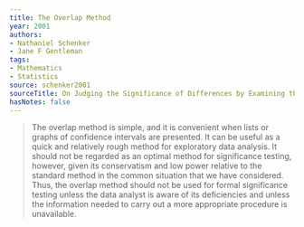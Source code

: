 ```yaml
---
title: The Overlap Method
year: 2001
authors:
- Nathaniel Schenker
- Jane F Gentleman
tags:
- Mathematics
- Statistics
source: schenker2001
sourceTitle: On Judging the Significance of Differences by Examining the Overlap Between Confidence Intervals
hasNotes: false
---
```


> The overlap method is simple, and it is convenient when lists or graphs of confidence intervals are presented.
> It can be useful as a quick and relatively rough method for exploratory data analysis.
> It should not be regarded as an optimal method for significance testing, however,
>   given its conservatism and low power relative to the standard method in the common situation
>   that we have considered.
> Thus, the overlap method should not be used for formal significance testing unless the data analyst
>   is aware of its deficiencies and unless the information needed to carry out
>   a more appropriate procedure is unavailable.

